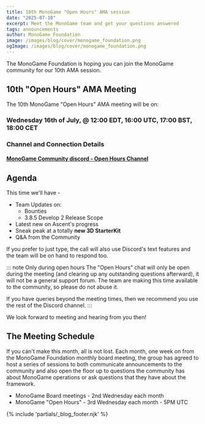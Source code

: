 ```yaml
---
title: 10th MonoGame "Open Hours" AMA session
date: "2025-07-10"
excerpt: Meet the MonoGame team and get your questions answered
tags: announcements
author: MonoGame Foundation
image: /images/blog/cover/monogame_foundation.png
ogImage: /images/blog/cover/monogame_foundation.png
---
```


The MonoGame Foundation is hoping you can join the MonoGame community for our 10th AMA session.

## 10th "Open Hours" AMA Meeting

The 10th MonoGame "Open Hours" AMA meeting will be on:

### Wednesday 16th of July, @ 12:00 EDT, 16:00 UTC, 17:00 BST, 18:00 CET

### Channel and Connection Details

#### [MonoGame Community discord - Open Hours Channel](https://discord.gg/4pcVdjzU?event=1374818474857070653)

## Agenda

This time we'll have -

* Team Updates on:
  * Bounties
  * 3.8.5 Develop 2 Release Scope
* Latest new on Ascent's progress
* Sneak peak at a totally **new 3D StarterKit​**
* Q&A from the Community

If you prefer to just type, the call will also use Discord's text features and the team will be on hand to respond too.

::: note Only during open hours
The "Open Hours" chat will only be open during the meeting (and clearing up any outstanding questions afterward), it will not be a general support forum.  The team are making this time available to the community, so please do not abuse it.

If you have queries beyond the meeting times, then we recommend you use the rest of the Discord channel.
:::

We look forward to meeting and hearing from you then!

## The Meeting Schedule

If you can't make this month, all is not lost. Each month, one week on from the MonoGame Foundation monthly board meeting, the group has agreed to host a series of sessions to both communicate announcements to the community and also open the floor up to questions the community has about MonoGame operations or ask questions that they have about the framework.

* MonoGame Board meetings - 2nd Wednesday each month
* MonoGame "Open Hours" - 3rd Wednesday each month - 5PM UTC

{% include 'partials/_blog_footer.njk' %}
